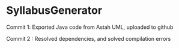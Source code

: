 # SyllabusGenerator

Commit 1: Exported Java code from Astah UML, uploaded to github

Commit 2 : Resolved dependencies, and solved compilation errors
